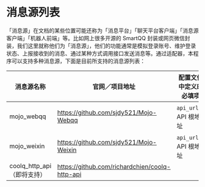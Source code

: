 # 消息源列表

「消息源」在文档的某些位置可能还称为「消息平台」「聊天平台客户端」「消息源客户端」「机器人前端」等。比如网上很多开源的 SmartQQ 封装或网页微信封装，我们这里就称他们为「消息源」，他们的功能通常是模拟登录账号、维护登录状态、上报接收到的消息、通过某种方式调用接口发送消息等。通过适配器，本程序可以支持多种消息源，下面是目前所支持的消息源列表：

| 消息源名称                | 官网／项目地址                                  | 配置文件中定义时必填项       |
| -------------------- | ---------------------------------------- | ----------------- |
| mojo_webqq           | https://github.com/sjdy521/Mojo-Webqq    | `api_url`：API 根地址 |
| mojo_weixin          | https://github.com/sjdy521/Mojo-Weixin   | `api_url`：API 根地址 |
| coolq_http_api（即将支持） | https://github.com/richardchien/coolq-http-api |                   |

